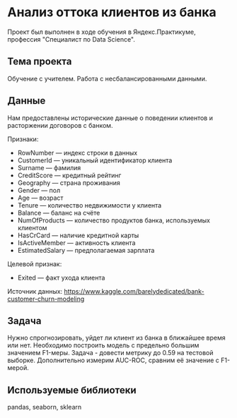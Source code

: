 # Анализ оттока клиентов из банка  

Проект был выполнен в ходе обучения в Яндекс.Практикуме, профессия "Специалист по Data Science".  

## Тема проекта
Обучение с учителем. Работа с несбалансированными данными.  

## Данные  
Нам предоставлены исторические данные о поведении клиентов и расторжении договоров с банком.  

Признаки:
- RowNumber — индекс строки в данных
- CustomerId — уникальный идентификатор клиента
- Surname — фамилия
- CreditScore — кредитный рейтинг
- Geography — страна проживания
- Gender — пол
- Age — возраст
- Tenure — количество недвижимости у клиента
- Balance — баланс на счёте
- NumOfProducts — количество продуктов банка, используемых клиентом
- HasCrCard — наличие кредитной карты
- IsActiveMember — активность клиента
- EstimatedSalary — предполагаемая зарплата

Целевой признак:
- Exited — факт ухода клиента  

Источник данных: https://www.kaggle.com/barelydedicated/bank-customer-churn-modeling  

## Задача
Нужно спрогнозировать, уйдет ли клиент из банка в ближайшее время или нет.
Необходимо построить модель с предельно большим значением F1-меры. Задача - довести метрику до 0.59 на тестовой выборке.
Дополнительно измерим AUC-ROC, сравним её значение с F1-мерой.

## Используемые библиотеки
pandas, seaborn, sklearn 

